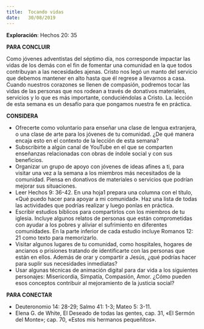 ```yaml
---
title:  Tocando vidas
date:   30/08/2019
---
```


**Exploración**: Hechos 20: 35  
  
**PARA CONCLUIR** 

Como jóvenes adventistas del séptimo día, nos corresponde impactar las vidas de los demás con el fin de fomentar una comunidad en la que todos contribuyan a las necesidades ajenas. Cristo nos legó un manto del servicio que debemos mantener en alto hasta que él regrese a llevarnos a casa. Cuando nuestros corazones se llenen de compasión, podremos tocar las vidas de las personas que nos rodean a través de donativos materiales, servicios y lo que es más importante, conduciéndolas a Cristo. La. lección de esta semana es un desafío para que pongamos nuestra fe en práctica. 

**CONSIDERA** 

- Ofrecerte como voluntario para enseñar una clase de lengua extranjera, o una clase de arte para los jóvenes de tu comunidad. ¿De qué manera encaja esto en el contexto de la lección de esta semana? 
- Subscribirte a algún canal de YouTube en el que se comparten enseñanzas relacionadas con obras de índole social y con sus beneficios. 
- Organizar un grupo de apoyo con jóvenes de ideas afines a ti, para visitar una vez a la semana a los miembros más necesitados de la comunidad. Piensa en donativos de materiales o servicios que podrían mejorar sus situaciones. 
- Leer Hechos 9: 36-42. En una hoja1 prepara una columna con el título, «Qué puedo hacer para apoyar a mi comunidad». Haz una lista de todas las actividades que podrías realizar y luego ponlas en práctica. 
- Escribir estudios bíblicos para compartirlos con los miembros de tu iglesia. Incluye algunos relatos de personas que están comprometidas con ayudar a los pobres y aliviar el sufrimiento en diferentes comunidades. En la parte inferior de cada estudio incluye Romanos 12: 21 como texto para memorizarlo. 
- Visitar algunos lugares de tu comunidad, como hospitales, hogares de ancianos o prisiones tratando de identificarte con las personas que están en ellos. Además de orar y compartir a Jesús, ¿qué podrías hacer para suplir sus necesidades inmediatas? 
- Usar algunas técnicas de animación digital para dar vida a los siguientes personajes: Misericordia, Simpatía, Compasión, Amor. ¿Cómo pueden esos conceptos contribuir al mejoramiento de la justicia social? 

**PARA CONECTAR**

- Deuteronomio 14: 28-29; Salmo 41: 1-3; Mateo 5: 3-11. 
- Elena G. de White, El Deseado de todas las gentes, cap. 31, «El Sermón del Monte»; cap. 70, «Estos mis hermanos pequeñitos». 